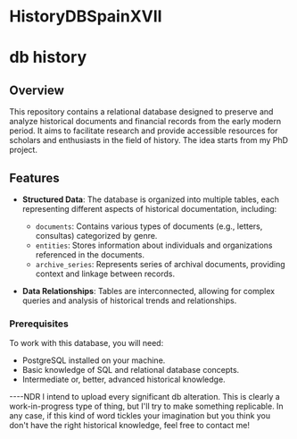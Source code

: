 # HistoryDBSpainXVII
# db history

## Overview

This repository contains a relational database designed to preserve and analyze historical documents and financial records from the early modern period. It aims to facilitate research and provide accessible resources for scholars and enthusiasts in the field of history. The idea starts from my PhD project. 

## Features

- **Structured Data**: The database is organized into multiple tables, each representing different aspects of historical documentation, including:
  - `documents`: Contains various types of documents (e.g., letters, consultas) categorized by genre.
  - `entities`: Stores information about individuals and organizations referenced in the documents.
  - `archive_series`: Represents series of archival documents, providing context and linkage between records.

- **Data Relationships**: Tables are interconnected, allowing for complex queries and analysis of historical trends and relationships.

### Prerequisites

To work with this database, you will need:

- PostgreSQL installed on your machine.
- Basic knowledge of SQL and relational database concepts.
- Intermediate or, better, advanced historical knowledge.


----NDR
I intend to upload every significant db alteration. This is clearly a work-in-progress type of thing, but I'll try to make something replicable. In any case, if this kind of word tickles your imagination but you think you don't have the right historical knowledge, feel free to contact me! 



  


